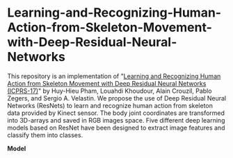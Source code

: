 # Learning-and-Recognizing-Human-Action-from-Skeleton-Movement-with-Deep-Residual-Neural-Networks
This repository is an implementation of "[Learning and Recognizing Human Action from Skeleton Movement with Deep Residual Neural Networks (ICPRS-17)](https://arxiv.org/pdf/1803.07780.pdf)" by Huy-Hieu Pham, Louahdi Khoudour, Alain Crouzil, Pablo Zegers, and Sergio A. Velastin. We propose the use of Deep Residual Neural Networks (ResNets) to learn and recognize human action from skeleton data provided by Kinect sensor. The body joint coordinates are transformed into 3D-arrays and saved in RGB images space. Five different deep learning models based on ResNet have been designed to extract image features and classify them into classes. 


**Model**




